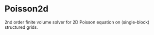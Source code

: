 Poisson2d
=========

2nd order finite volume solver for 2D Poisson equation on (single-block) structured grids.
